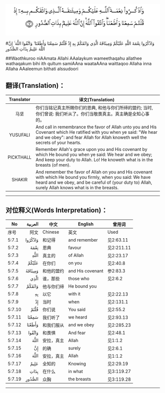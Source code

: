 ![005:007](images/005_007.gif)

#وَاذْكُرُوا نِعْمَةَ اللَّهِ عَلَيْكُمْ وَمِيثَاقَهُ الَّذِي وَاثَقَكُمْ بِهِ إِذْ قُلْتُمْ سَمِعْنَا وَأَطَعْنَا ۖ وَاتَّقُوا اللَّهَ ۚ إِنَّ اللَّهَ عَلِيمٌ بِذَاتِ الصُّدُورِ 

##Waothkuroo niAAmata Allahi AAalaykum wameethaqahu allathee wathaqakum bihi ith qultum samiAAna waataAAna waittaqoo Allaha inna Allaha AAaleemun bithati alssudoori 

## 翻译(Translation)：

| Translator | 译文(Translation)                                            |
| :--------: | ------------------------------------------------------------ |
|    马坚    | 你们当铭记真主所赐你们的恩典, 和他与你们所缔的盟约; 当时, 你们曾说: 我们听从了。你们当敬畏真主。真主确是全知心事的。 |
|  YUSUFALI  | And call in remembrance the favor of Allah unto you and His Covenant which He ratified with you when ye said: "We hear and we obey": and fear Allah for Allah knoweth well the secrets of your hearts. |
| PICKTHALL  | Remember Allah's grace upon you and His covenant by which He bound you when ye said: We hear and we obey; And keep your duty to Allah. Lo! He knoweth what is in the breasts (of men). |
|   SHAKIR   | And remember the favor of Allah on you and His covenant with which He bound you firmly, when you said: We have heard and we obey, and be careful of (your duty to) Allah, surely Allah knows what is in the breasts. |

---

## 对位释义(Words Interpretation)：

| No   | العربية | 中文    | English | 曾用词 |
| ---- | ------: | ------- | ------- | ------ |
| 序号 |    阿文 | Chinese | 英文    | Used   |
| 5:7.1  | وَاذْكُرُوا | 和记得     | and remember     | 见2:63.11  |
| 5:7.2  | نِعْمَةَ    | 恩典       | favour           | 见2:211.11 |
| 5:7.3  | اللَّهِ    | 真主的     | of Allah         | 见2:23.17  |
| 5:7.4  | عَلَيْكُمْ   | 在你们     | on you           | 见2:40.8   |
| 5:7.5  | وَمِيثَاقَهُ | 和他的盟约 | and His covenant | 参2:83.3   |
| 5:7.6  | الَّذِي    | 谁，那些   | those who        | 见2:6.2    |
| 5:7.7  | وَاثَقَكُمْ  | 他与你们缔 | He bound you     |            |
| 5:7.8  | بِهِ      | 以它       | with it          | 见2:22.13  |
| 5:7.9  | إِذْ      | 当时       | when             | 见2:131.1  |
| 5:7.10 | قُلْتُمْ    | 你们说     | You said         | 见2:55.2   |
| 5:7.11 | سَمِعْنَا   | 我们听了   | we heard         | 见2:93.13  |
| 5:7.12 | وَأَطَعْنَا  | 和我们服从 | and we obey      | 见2:285.23 |
| 5:7.13 | وَاتَّقُوا  | 和畏惧     | And fear         | 见2:48.1   |
| 5:7.14 | اللَّهَ    | 安拉，真主 | Allah            | 见1:1.2    |
| 5:7.15 | إِنَّ      | 的确       | surely           | 见2:6.1    |
| 5:7.16 | اللَّهَ    | 安拉，真主 | Allah            | 见1:1.2    |
| 5:7.17 | عَلِيمٌ    | 全知的     | Knowing          | 见2:29.19  |
| 5:7.18 | بِذَاتِ    | 在什么     | in what          | 见3:119.27 |
| 5:7.19 | الصُّدُورِ  | 众胸       | the breasts      | 见3:119.28 |

---
